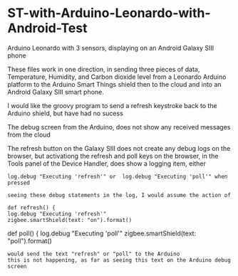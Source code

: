 # ST-with-Arduino-Leonardo-with-Android-Test
Arduino Leonardo with 3 sensors, displaying on an Android Galaxy SIII phone

These files work in one direction, in sending three pieces of data, Temperature, Humidity, and Carbon dioxide level from a Leonardo Arduino platform to the Arduino Smart Things shield then to the cloud and into an Android Galaxy SIII smart phone.

I would like the groovy program to send a refresh keystroke back to the Arduino shield, but have had no sucess

The debug screen from the Arduino, does not show any received messages from the cloud

The refresh button on the Galaxy SIII does not create any debug logs on the browser, but activationg the refresh and poll keys on the browser, in the Tools panel of the Device Handler, does show a logging item, either 

	log.debug "Executing 'refresh'" or 	log.debug "Executing 'poll'" when pressed
	
	seeing these debug statements in the log, I would assume the action of
	
	def refresh() {
	log.debug "Executing 'refresh'"
    zigbee.smartShield(text: "on").format()    
    
  def poll() {
	log.debug "Executing 'poll'"
    zigbee.smartShield(text: "poll").format()  
    
    would send the text "refresh" or "poll" to the Arduino
    this is not happening, as far as seeing this text on the Arduino debug screen
	
